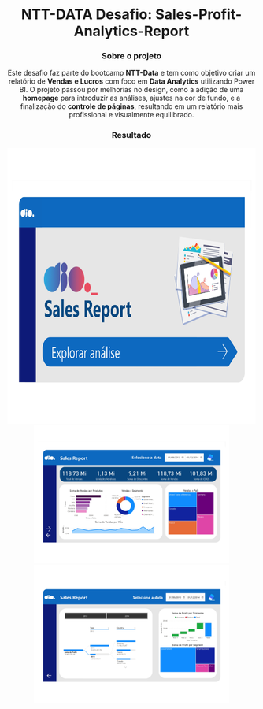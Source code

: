 <div align="center">

# NTT-DATA Desafio: Sales-Profit-Analytics-Report

### Sobre o projeto

Este desafio faz parte do bootcamp **NTT-Data** e tem como objetivo criar um relatório de **Vendas e Lucros** com foco em **Data Analytics** utilizando Power BI. O projeto passou por melhorias no design, como a adição de uma **homepage** para introduzir as análises, ajustes na cor de fundo, e a finalização do **controle de páginas**, resultando em um relatório mais profissional e visualmente equilibrado.

### Resultado
<div>
<img src="page1.jpg" type="image/jpeg" alt="Homepage" height=560>
<img src="page2.jpg" type="image/jpeg" alt="Page 2" height=280>
<img src="page3.jpg" type="image/jpeg" alt="Page 3" height=280>
</div>
